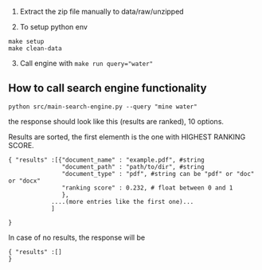 1. Extract the zip file manually to data/raw/unzipped

2. To setup python env
```
make setup
make clean-data
```
3. Call engine with `make run query="water"`




## How to call search engine functionality

```
python src/main-search-engine.py --query "mine water"
```

the response should look like this (results are ranked), 10 options.

Results are sorted, the first elementh is the one with HIGHEST RANKING SCORE.

```
{ "results" :[{"document_name" : "example.pdf", #string
               "document_path" : "path/to/dir", #string
               "document_type" : "pdf", #string can be "pdf" or "doc" or "docx"
               "ranking score" : 0.232, # float between 0 and 1
               },
            ....(more entries like the first one)...
            ]

}

```

In case of no results, the response will be

```
{ "results" :[]
}

```

